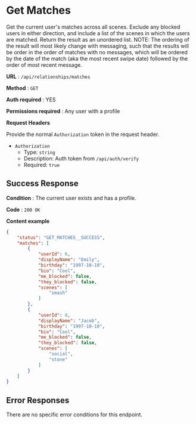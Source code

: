 # Get Matches

Get the current user's matches across all scenes. Exclude any blocked users
in either direction, and include a list of the scenes in which the users are matched.
Return the result as an unordered list. NOTE: The ordering of the result will most likely change
with messaging, such that the results will be order in the order of matches with no messages, which
will be ordered by the date of the match (aka the most recent swipe date) followed by the order
of most recent message.

**URL** : `/api/relationships/matches`

**Method** : `GET`

**Auth required** : YES

**Permissions required** : Any user with a profile

**Request Headers**

Provide the normal `Authorization` token in the request header.

* `Authorization`
  * Type: `string`
  * Description: Auth token from `/api/auth/verify`
  * Required: `true`

## Success Response

**Condition** : The current user exists and has a profile.

**Code** : `200 OK`

**Content example**

```json
{
    "status": "GET_MATCHES__SUCCESS",
    "matches": [
        {
            "userId": 6,
            "displayName": "Emily",
            "birthday": "1997-10-10",
            "bio": "Cool",
            "me_blocked": false,
            "they_blocked": false,
            "scenes": [
                "smash"
            ]
        },
        {
            "userId": 8,
            "displayName": "Jacob",
            "birthday": "1997-10-10",
            "bio": "Cool",
            "me_blocked": false,
            "they_blocked": false,
            "scenes": [
                "social",
                "stone"
            ]
        }
    ]
}
```

## Error Responses

There are no specific error conditions for this endpoint.
